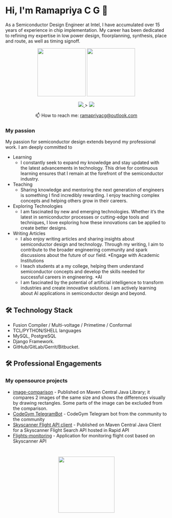 # Hi, I'm Ramapriya C G 👋
As a Semiconductor Design Engineer at Intel, I have accumulated over 15 years of experience in chip implementation. 
My career has been dedicated to refining my expertise in low power design, floorplanning, synthesis, place and route, as well as timing signoff.

<p align='center'>
   <a href="https://github-readme-stats.vercel.app/api?username=riscvsi&show_icons=true&count_private=true"><img
           height=150
           src="https://github-readme-stats.vercel.app/api?username=riscvsi&show_icons=true&count_private=true"/></a>
   <a href="https://github.com/riscvsi/github-readme-stats"><img height=150
                                                                  src="https://github-readme-stats.vercel.app/api/top-langs/?username=riscvsi&layout=compact"/></a>
</p>

<p align='center'>
   <a href="https://www.linkedin.com/in/ramapriya-cg-6372781a/">
       <img src="https://img.shields.io/badge/linkedin-%230077B5.svg?&style=for-the-badge&logo=linkedin&logoColor=white"/>
   </a>>
   <a href="https://t.me/joinchat/SpqRPBFo_sM6qm05">
       <img src="https://img.shields.io/badge/Telegram-2CA5E0?style=for-the-badge&logo=telegram&logoColor=white"/>
   </a>
<p align='center'>
   📫 How to reach me: <a href='mailto:ramapriyacg@outlook.com'>ramapriyacg@outlook.com</a>
</p>


### My passion
My passion for semiconductor design extends beyond my professional work. I am deeply committed to
*   Learning
      * I constantly seek to expand my knowledge and stay updated with the latest advancements in technology. This drive for continuous learning ensures that I remain at the forefront of the semiconductor industry.
*   Teaching
     * Sharing knowledge and mentoring the next generation of engineers is something I find incredibly rewarding. I enjoy teaching complex concepts and helping others grow in their careers.
*   Exploring Technologies
     * I am fascinated by new and emerging technologies. Whether it’s the latest in semiconductor processes or cutting-edge tools and techniques, I love exploring how these innovations can be applied to create better designs.
*   Writing Articles
      * I also enjoy writing articles and sharing insights about semiconductor design and technology. Through my writing, I aim to contribute to the broader engineering community and spark discussions about the future of our field.
*Engage with Academic Institutions
      * I teach students at a my college, helping them understand semiconductor concepts and develop the skills needed for successful careers in engineering.
*AI
      * I am fascinated by the potential of artificial intelligence to transform industries and create innovative solutions. I am actively learning about AI applications in semiconductor design and beyond.

## 🛠 Technology Stack
*   Fusion Compiler / Multi-voltage / Primetime / Conformal
*   TCL/PYTHON/SHELL languages
*   MySQL, PostgreSQL
*   Django Framework.
*   GitHub/GitLab/Gerrit/Bitbucket.

## 🛠 Professional Engagements

### My opensource projects

*   [image-comparison](https://github.com/romankh3/image-comparison) - Published on Maven Central Java Library; it compares 2 images of the same size and shows the differences visually by drawing rectangles. Some parts of the image can be excluded from the comparison.
*   [CodeGym TelegramBot](https://github.com/codegymcommunity/codegym-telegrambot) - CodeGym Telegram bot from the community to the community
*   [Skyscanner Flight API client](https://github.com/romankh3/skyscanner-flight-api-client) - Published on Maven Central Java Client for a Skyscanner Flight Search API hosted in Rapid API
*   [Flights-monitoring](https://github.com/romankh3/flights-monitoring) - Application for monitoring flight cost based on Skyscanner API

<div align="center" style="margin: 40px 0">
   <a href="https://github.com/romankh3/github-profile-views-counter">
       <img width="175px" src="https://komarev.com/ghpvc/?username=romankh3&color=DE002D">
   </a>
</div>

